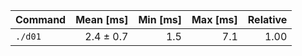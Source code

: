 | Command | Mean [ms] | Min [ms] | Max [ms] | Relative |
|:---|---:|---:|---:|---:|
| `./d01` | 2.4 ± 0.7 | 1.5 | 7.1 | 1.00 |
